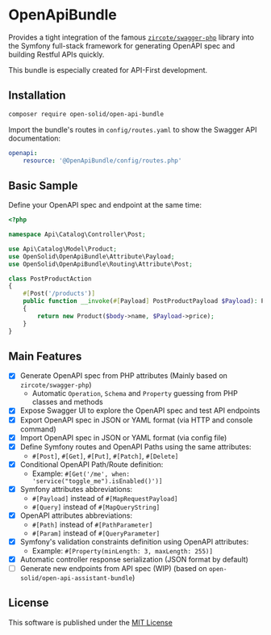 # OpenApiBundle

Provides a tight integration of the famous [`zircote/swagger-php`](https://github.com/zircote/swagger-php) library into the Symfony full-stack framework for generating 
OpenAPI spec and building Restful APIs quickly.

This bundle is especially created for API-First development.

## Installation

```bash
composer require open-solid/open-api-bundle
```

Import the bundle's routes in `config/routes.yaml` to show the Swagger API documentation:
```yaml
openapi:
    resource: '@OpenApiBundle/config/routes.php'
```

## Basic Sample

Define your OpenAPI spec and endpoint at the same time:

```php
<?php

namespace Api\Catalog\Controller\Post;

use Api\Catalog\Model\Product;
use OpenSolid\OpenApiBundle\Attribute\Payload;
use OpenSolid\OpenApiBundle\Routing\Attribute\Post;

class PostProductAction
{
    #[Post('/products')]
    public function __invoke(#[Payload] PostProductPayload $Payload): Product
    {
        return new Product($body->name, $Payload->price);
    }
}
```

## Main Features

- [x] Generate OpenAPI spec from PHP attributes (Mainly based on `zircote/swagger-php`)
  - Automatic `Operation`, `Schema` and `Property` guessing from PHP classes and methods
- [x] Expose Swagger UI to explore the OpenAPI spec and test API endpoints
- [x] Export OpenAPI spec in JSON or YAML format (via HTTP and console command)
- [x] Import OpenAPI spec in JSON or YAML format (via config file)
- [x] Define Symfony routes and OpenAPI Paths using the same attributes:
  - `#[Post]`, `#[Get]`, `#[Put]`, `#[Patch]`, `#[Delete]`
- [x] Conditional OpenAPI Path/Route definition:
  - Example: `#[Get('/me', when: 'service("toggle_me").isEnabled()')]`
- [x] Symfony attributes abbreviations:
  - `#[Payload]` instead of `#[MapRequestPayload]`
  - `#[Query]` instead of `#[MapQueryString]`
- [x] OpenAPI attributes abbreviations:
  - `#[Path]` instead of `#[PathParameter]`
  - `#[Param]` instead of `#[QueryParameter]`
- [x] Symfony's validation constraints definition using OpenAPI attributes:
  - Example: `#[Property(minLength: 3, maxLength: 255)]`
- [x] Automatic controller response serialization (JSON format by default)
- [ ] Generate new endpoints from API spec (WIP) (based on `open-solid/open-api-assistant-bundle`)

## License

This software is published under the [MIT License](LICENSE)
